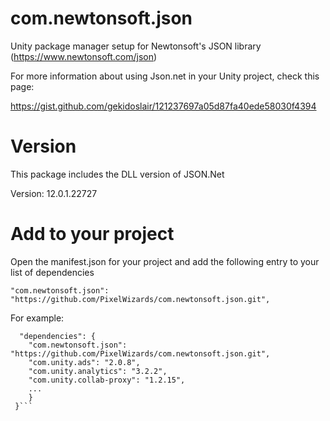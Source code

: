 # com.newtonsoft.json 
Unity package manager setup for Newtonsoft's JSON library (https://www.newtonsoft.com/json) 

For more information about using Json.net in your Unity project, check this page:

https://gist.github.com/gekidoslair/121237697a05d87fa40ede58030f4394

# Version

This package includes the DLL version of JSON.Net

Version: 12.0.1.22727

# Add to your project

Open the manifest.json for your project and add the following entry to your list of dependencies

```"com.newtonsoft.json": "https://github.com/PixelWizards/com.newtonsoft.json.git",```

For example:

```{
  "dependencies": {
    "com.newtonsoft.json": "https://github.com/PixelWizards/com.newtonsoft.json.git",
    "com.unity.ads": "2.0.8",
    "com.unity.analytics": "3.2.2",
    "com.unity.collab-proxy": "1.2.15",
    ...
    }
 }```
